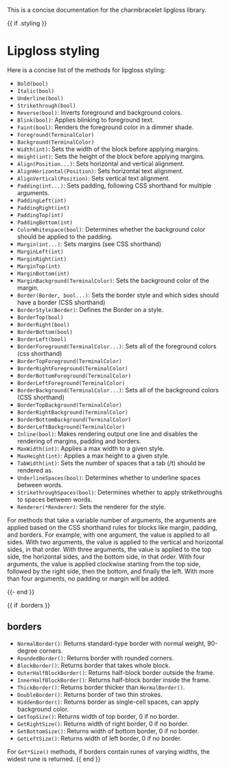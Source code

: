 This is a concise documentation for the charmbracelet lipgloss library.

{{ if .styling }}
# Lipgloss styling

Here is a concise list of the methods for lipgloss styling:

- `Bold(bool)`
- `Italic(bool)`
- `Underline(bool)`
- `Strikethrough(bool)`
- `Reverse(bool)`: Inverts foreground and background colors.
- `Blink(bool)`: Applies blinking to foreground text.
- `Faint(bool)`: Renders the foreground color in a dimmer shade.
- `Foreground(TerminalColor)`
- `Background(TerminalColor)`
- `Width(int)`: Sets the width of the block before applying margins.
- `Height(int)`: Sets the height of the block before applying margins.
- `Align(Position...)`: Sets horizontal and vertical alignment.
- `AlignHorizontal(Position)`: Sets horizontal text alignment.
- `AlignVertical(Position)`: Sets vertical text alignment.
- `Padding(int...)`: Sets padding, following CSS shorthand for multiple arguments.
- `PaddingLeft(int)`
- `PaddingRight(int)`
- `PaddingTop(int)`
- `PaddingBottom(int)`
- `ColorWhitespace(bool)`: Determines whether the background color should be applied to the padding.
- `Margin(int...)`: Sets margins (see CSS shorthand)
- `MarginLeft(int)`
- `MarginRight(int)`
- `MarginTop(int)`
- `MarginBottom(int)`
- `MarginBackground(TerminalColor)`: Sets the background color of the margin.
- `Border(Border, bool...)`: Sets the border style and which sides should have a border (CSS shorthand)
- `BorderStyle(Border)`: Defines the Border on a style.
- `BorderTop(bool)`
- `BorderRight(bool)`
- `BorderBottom(bool)`
- `BorderLeft(bool)`
- `BorderForeground(TerminalColor...)`: Sets all of the foreground colors (css shorthand)
- `BorderTopForeground(TerminalColor)`
- `BorderRightForeground(TerminalColor)`
- `BorderBottomForeground(TerminalColor)`
- `BorderLeftForeground(TerminalColor)`
- `BorderBackground(TerminalColor...)`: Sets all of the background colors (CSS shorthand)
- `BorderTopBackground(TerminalColor)`
- `BorderRightBackground(TerminalColor)`
- `BorderBottomBackground(TerminalColor)`
- `BorderLeftBackground(TerminalColor)`
- `Inline(bool)`: Makes rendering output one line and disables the rendering of margins, padding and borders.
- `MaxWidth(int)`: Applies a max width to a given style.
- `MaxHeight(int)`: Applies a max height to a given style.
- `TabWidth(int)`: Sets the number of spaces that a tab (/t) should be rendered as.
- `UnderlineSpaces(bool)`: Determines whether to underline spaces between words.
- `StrikethroughSpaces(bool)`: Determines whether to apply strikethroughs to spaces between words.
- `Renderer(*Renderer)`: Sets the renderer for the style.

For methods that take a variable number of arguments, the arguments are applied
based on the CSS shorthand rules for blocks like margin, padding, and borders.
For example, with one argument, the value is applied to all sides. With two
arguments, the value is applied to the vertical and horizontal sides, in that
order. With three arguments, the value is applied to the top side, the
horizontal sides, and the bottom side, in that order. With four arguments, the
value is applied clockwise starting from the top side, followed by the right
side, then the bottom, and finally the left. With more than four arguments, no
padding or margin will be added.

{{- end }}

{{ if .borders }}
## borders

- `NormalBorder()`: Returns standard-type border with normal weight, 90-degree corners.
- `RoundedBorder()`: Returns border with rounded corners.
- `BlockBorder()`: Returns border that takes whole block.
- `OuterHalfBlockBorder()`: Returns half-block border outside the frame.
- `InnerHalfBlockBorder()`: Returns half-block border inside the frame.
- `ThickBorder()`: Returns border thicker than `NormalBorder()`.
- `DoubleBorder()`: Returns border of two thin strokes.
- `HiddenBorder()`: Returns border as single-cell spaces, can apply background color.
- `GetTopSize()`: Returns width of top border, 0 if no border.
- `GetRightSize()`: Returns width of right border, 0 if no border.
- `GetBottomSize()`: Returns width of bottom border, 0 if no border.
- `GetLeftSize()`: Returns width of left border, 0 if no border.

For `Get*Size()` methods, if borders contain runes of varying widths, the widest rune is returned.
{{ end }}
